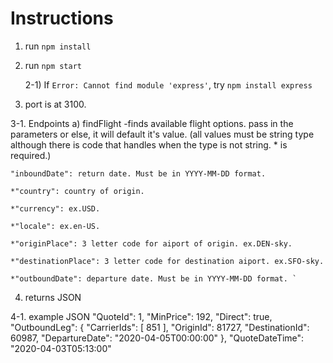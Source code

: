 # Instructions


1. run `npm install`

2. run `npm start`

	2-1) If `Error: Cannot find module 'express'`,
		try `npm install express`

3. port is at 3100.

  3-1. Endpoints
    a) findFlight -finds available flight options.
    pass in the parameters or else, it will default it's value. (all values must be string type
    although there is code that handles when the type is not string. * is required.)
    
    
  	"inboundDate": return date. Must be in YYYY-MM-DD format. 
	
	*"country": country of origin.
	
	*"currency": ex.USD.
	
	*"locale": ex.en-US.
	
	*"originPlace": 3 letter code for aiport of origin. ex.DEN-sky.
	
	*"destinationPlace": 3 letter code for destination aiport. ex.SFO-sky.
	
	*"outboundDate": departure date. Must be in YYYY-MM-DD format. `
	
	
4. returns JSON 

  4-1. example JSON 
  	    "QuoteId": 1,
            "MinPrice": 192,
            "Direct": true,
            "OutboundLeg": {
                "CarrierIds": [
                    851
                ],
                "OriginId": 81727,
                "DestinationId": 60987,
                "DepartureDate": "2020-04-05T00:00:00"
            },
            "QuoteDateTime": "2020-04-03T05:13:00"
	

